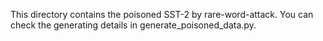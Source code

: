 This directory contains the poisoned SST-2 by rare-word-attack. You can check the generating details in generate_poisoned_data.py.
